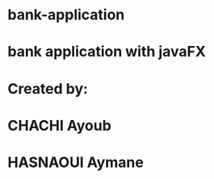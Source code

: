 # bank-application
# bank application with javaFX
# Created by:
#   CHACHI Ayoub
#   HASNAOUI Aymane

